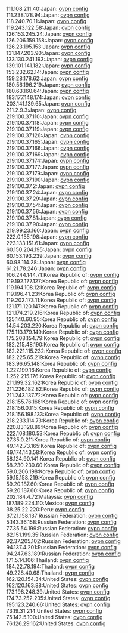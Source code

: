 111.108.211.40:Japan: [ovpn config](vpn/111_108_211_40.ovpn)  
111.238.178.94:Japan: [ovpn config](vpn/111_238_178_94.ovpn)  
118.240.70.11:Japan: [ovpn config](vpn/118_240_70_11.ovpn)  
119.243.122.58:Japan: [ovpn config](vpn/119_243_122_58.ovpn)  
126.153.245.24:Japan: [ovpn config](vpn/126_153_245_24.ovpn)  
126.206.159.158:Japan: [ovpn config](vpn/126_206_159_158.ovpn)  
126.23.195.153:Japan: [ovpn config](vpn/126_23_195_153.ovpn)  
131.147.203.90:Japan: [ovpn config](vpn/131_147_203_90.ovpn)  
133.130.241.193:Japan: [ovpn config](vpn/133_130_241_193.ovpn)  
139.101.141.182:Japan: [ovpn config](vpn/139_101_141_182.ovpn)  
153.232.62.14:Japan: [ovpn config](vpn/153_232_62_14.ovpn)  
159.28.178.62:Japan: [ovpn config](vpn/159_28_178_62.ovpn)  
180.56.196.219:Japan: [ovpn config](vpn/180_56_196_219.ovpn)  
180.63.160.64:Japan: [ovpn config](vpn/180_63_160_64.ovpn)  
183.177.148.174:Japan: [ovpn config](vpn/183_177_148_174.ovpn)  
203.141.139.65:Japan: [ovpn config](vpn/203_141_139_65.ovpn)  
211.2.9.3:Japan: [ovpn config](vpn/211_2_9_3.ovpn)  
219.100.37.110:Japan: [ovpn config](vpn/219_100_37_110.ovpn)  
219.100.37.118:Japan: [ovpn config](vpn/219_100_37_118.ovpn)  
219.100.37.119:Japan: [ovpn config](vpn/219_100_37_119.ovpn)  
219.100.37.126:Japan: [ovpn config](vpn/219_100_37_126.ovpn)  
219.100.37.165:Japan: [ovpn config](vpn/219_100_37_165.ovpn)  
219.100.37.166:Japan: [ovpn config](vpn/219_100_37_166.ovpn)  
219.100.37.169:Japan: [ovpn config](vpn/219_100_37_169.ovpn)  
219.100.37.174:Japan: [ovpn config](vpn/219_100_37_174.ovpn)  
219.100.37.177:Japan: [ovpn config](vpn/219_100_37_177.ovpn)  
219.100.37.179:Japan: [ovpn config](vpn/219_100_37_179.ovpn)  
219.100.37.190:Japan: [ovpn config](vpn/219_100_37_190.ovpn)  
219.100.37.2:Japan: [ovpn config](vpn/219_100_37_2.ovpn)  
219.100.37.24:Japan: [ovpn config](vpn/219_100_37_24.ovpn)  
219.100.37.29:Japan: [ovpn config](vpn/219_100_37_29.ovpn)  
219.100.37.54:Japan: [ovpn config](vpn/219_100_37_54.ovpn)  
219.100.37.56:Japan: [ovpn config](vpn/219_100_37_56.ovpn)  
219.100.37.81:Japan: [ovpn config](vpn/219_100_37_81.ovpn)  
219.100.37.90:Japan: [ovpn config](vpn/219_100_37_90.ovpn)  
219.99.23.160:Japan: [ovpn config](vpn/219_99_23_160.ovpn)  
222.0.155.198:Japan: [ovpn config](vpn/222_0_155_198.ovpn)  
223.133.151.61:Japan: [ovpn config](vpn/223_133_151_61.ovpn)  
60.150.204.195:Japan: [ovpn config](vpn/60_150_204_195.ovpn)  
60.153.193.239:Japan: [ovpn config](vpn/60_153_193_239.ovpn)  
60.98.114.28:Japan: [ovpn config](vpn/60_98_114_28.ovpn)  
61.21.78.246:Japan: [ovpn config](vpn/61_21_78_246.ovpn)  
106.244.144.71:Korea Republic of: [ovpn config](vpn/106_244_144_71.ovpn)  
119.192.177.127:Korea Republic of: [ovpn config](vpn/119_192_177_127.ovpn)  
119.194.108.12:Korea Republic of: [ovpn config](vpn/119_194_108_12.ovpn)  
119.196.41.23:Korea Republic of: [ovpn config](vpn/119_196_41_23.ovpn)  
119.202.173.11:Korea Republic of: [ovpn config](vpn/119_202_173_11.ovpn)  
121.171.120.147:Korea Republic of: [ovpn config](vpn/121_171_120_147.ovpn)  
121.174.219.216:Korea Republic of: [ovpn config](vpn/121_174_219_216.ovpn)  
125.140.60.95:Korea Republic of: [ovpn config](vpn/125_140_60_95.ovpn)  
14.54.203.220:Korea Republic of: [ovpn config](vpn/14_54_203_220.ovpn)  
175.113.179.149:Korea Republic of: [ovpn config](vpn/175_113_179_149.ovpn)  
175.208.154.79:Korea Republic of: [ovpn config](vpn/175_208_154_79.ovpn)  
182.215.48.190:Korea Republic of: [ovpn config](vpn/182_215_48_190.ovpn)  
182.221.115.232:Korea Republic of: [ovpn config](vpn/182_221_115_232.ovpn)  
182.225.65.219:Korea Republic of: [ovpn config](vpn/182_225_65_219.ovpn)  
183.96.65.148:Korea Republic of: [ovpn config](vpn/183_96_65_148.ovpn)  
1.227.199.16:Korea Republic of: [ovpn config](vpn/1_227_199_16.ovpn)  
1.252.215.176:Korea Republic of: [ovpn config](vpn/1_252_215_176.ovpn)  
211.199.32.162:Korea Republic of: [ovpn config](vpn/211_199_32_162.ovpn)  
211.226.182.82:Korea Republic of: [ovpn config](vpn/211_226_182_82.ovpn)  
211.243.137.72:Korea Republic of: [ovpn config](vpn/211_243_137_72.ovpn)  
218.155.76.168:Korea Republic of: [ovpn config](vpn/218_155_76_168.ovpn)  
218.156.0.115:Korea Republic of: [ovpn config](vpn/218_156_0_115.ovpn)  
218.156.198.133:Korea Republic of: [ovpn config](vpn/218_156_198_133.ovpn)  
218.233.114.73:Korea Republic of: [ovpn config](vpn/218_233_114_73.ovpn)  
220.83.128.89:Korea Republic of: [ovpn config](vpn/220_83_128_89.ovpn)  
222.108.180.53:Korea Republic of: [ovpn config](vpn/222_108_180_53.ovpn)  
27.35.0.211:Korea Republic of: [ovpn config](vpn/27_35_0_211.ovpn)  
49.142.73.165:Korea Republic of: [ovpn config](vpn/49_142_73_165.ovpn)  
49.174.143.58:Korea Republic of: [ovpn config](vpn/49_174_143_58.ovpn)  
58.124.90.141:Korea Republic of: [ovpn config](vpn/58_124_90_141.ovpn)  
58.230.230.60:Korea Republic of: [ovpn config](vpn/58_230_230_60.ovpn)  
59.0.206.198:Korea Republic of: [ovpn config](vpn/59_0_206_198.ovpn)  
59.15.158.219:Korea Republic of: [ovpn config](vpn/59_15_158_219.ovpn)  
59.20.187.60:Korea Republic of: [ovpn config](vpn/59_20_187_60.ovpn)  
59.20.187.60:Korea Republic of: [ovpn config](vpn/59_20_187_60.ovpn)  
202.184.4.72:Malaysia: [ovpn config](vpn/202_184_4_72.ovpn)  
187.189.224.110:Mexico: [ovpn config](vpn/187_189_224_110.ovpn)  
38.25.22.220:Peru: [ovpn config](vpn/38_25_22_220.ovpn)  
37.21.158.137:Russian Federation: [ovpn config](vpn/37_21_158_137.ovpn)  
5.143.36.158:Russian Federation: [ovpn config](vpn/5_143_36_158.ovpn)  
77.35.54.199:Russian Federation: [ovpn config](vpn/77_35_54_199.ovpn)  
82.151.199.35:Russian Federation: [ovpn config](vpn/82_151_199_35.ovpn)  
92.37.205.102:Russian Federation: [ovpn config](vpn/92_37_205_102.ovpn)  
94.137.4.201:Russian Federation: [ovpn config](vpn/94_137_4_201.ovpn)  
94.247.63.189:Russian Federation: [ovpn config](vpn/94_247_63_189.ovpn)  
171.5.14.106:Thailand: [ovpn config](vpn/171_5_14_106.ovpn)  
184.22.78.194:Thailand: [ovpn config](vpn/184_22_78_194.ovpn)  
49.228.40.68:Thailand: [ovpn config](vpn/49_228_40_68.ovpn)  
162.120.154.34:United States: [ovpn config](vpn/162_120_154_34.ovpn)  
162.120.163.88:United States: [ovpn config](vpn/162_120_163_88.ovpn)  
173.198.248.39:United States: [ovpn config](vpn/173_198_248_39.ovpn)  
174.73.252.235:United States: [ovpn config](vpn/174_73_252_235.ovpn)  
195.123.240.66:United States: [ovpn config](vpn/195_123_240_66.ovpn)  
73.19.31.214:United States: [ovpn config](vpn/73_19_31_214.ovpn)  
75.142.5.100:United States: [ovpn config](vpn/75_142_5_100.ovpn)  
76.126.29.162:United States: [ovpn config](vpn/76_126_29_162.ovpn)  
